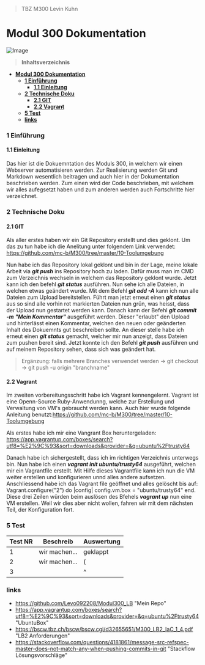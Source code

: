 > TBZ M300 Levin Kuhn

# **Modul 300 Dokumentation**
![Image](desktop/Titelbild.png)







> **Inhaltsverzeichnis**    

- [**Modul 300 Dokumentation**](#modul-300-dokumentation)
    - [**1 Einführung**](#1-einführung)
      - [**1.1 Einleitung**](#11-einleitung)
    - [**2 Technische Doku**](#2-technische-doku)
      - [**2.1 GIT**](#21-git)
      - [**2.2 Vagrant**](#22-vagrant)
    - [**5 Test**](#5-test)
    - [**links**](#links)



### **1 Einführung**
#### **1.1 Einleitung**

Das hier ist die Dokuemntation des Moduls 300, in welchem wir einen Webserver automatisieren werden. Zur Realisierung werden  Git und Markdown wesentlich beitragen und auch hier in der Dokumentation beschrieben werden. Zum einen wird der Code beschrieben, mit welchem wir alles aufegsetzt haben und zum anderen werden auch Fortschritte hier verzeichnet.


### **2 Technische Doku**
#### **2.1 GIT**

Als aller erstes haben wir ein Git Repository erstellt und dies geklont. Um das zu tun habe ich die Anelitung unter folgendem Link verwendet: <https://github.com/mc-b/M300/tree/master/10-Toolumgebung>

Nun habe ich das Repository lokal geklont und bin in der Lage, meine lokale Arbeit via ***git push*** ins Repository hoch zu laden. Dafür muss man im CMD zum Verzeichnis wechseln in welchem das Repository geklont wurde.
Jetzt kann ich den befehl ***git status*** ausführen. Nun sehe ich alle Dateien, in welchen etwas geändert wurde. Mit dem Befehl ***git add -A*** kann ich nun alle Dateien zum Upload bereitstellen. Führt man jetzt erneut einen ***git status*** aus so sind alle vorhin rot markierten Dateien nun grün, was heisst, dass der Upload nun gestartet werden kann. Danach kann der Befehl ***git commit -m "Mein Kommentar"*** ausgeführt werden. Dieser "erlaubt" den Upload und hinterlässt einen Kommentar, welchen den neuen oder geänderten Inhalt des Dokuemnts gut beschreiben sollte. An dieser stelle habe ich erneut einen ***git status*** gemacht, welcher mir nun anzeigt, dass Dateien zum pushen bereit sind. Jetzt konnte ich den Befehl ***git push*** ausführen und auf meinem Repository sehen, dass sich was geändert hat.

>Ergänzung: falls mehrere Branches verwendet werden -> git checkout -> git push -u origin "branchname"




#### **2.2 Vagrant**

Im zweiten vorbereitungsschritt habe ich Vagrant kennengelernt. Vagrant ist eine Openn-Source Ruby-Anwendunng, welche zur Erstellung und Verwaltung von VM's gebraucht werden kann. Auch hier wurde folgende Anleitung benutzt:<https://github.com/mc-b/M300/tree/master/10-Toolumgebung>

Als erstes habe ich mir eine Vangrant Box heruntergeladen: <https://app.vagrantup.com/boxes/search?utf8=%E2%9C%93&sort=downloads&provider=&q=ubuntu%2Ftrusty64>

Danach habe ich sichergestellt, dass ich im richtigen Verzeichnis unterwegs bin. Nun habe ich einen ***vagrant init ubuntu/trusty64*** ausgeführt, welchen mir ein Vagrantfile erstellt. Mit Hilfe dieses Vagrantfile kann ich nun die VM weiter erstellen und konfigurieren unnd alles andere aufsetzen. Anschliessend habe ich das Vagrant file geöffnet und alles gelöscht bis auf:       Vagrant.configure("2") do |config|
config.vm.box = "ubuntu/trusty64"
end.
Diese drei Zeilen würden beim auslösen des Bfehels ***vagrant up*** nun eine VM erstellen. Weil wir dies aber nicht wollen, fahren wir mit dem nächsten Teil, der Konfiguration fort.







### **5 Test**
|Test NR | Beschreib | Auswertung |
------ | ------|----------
1      | wir machen...     | geklappt
2      | wir machen...   | (
3      |       | ^  


### **links**
- <https://github.com/Levo092208/Modul300_LB> "Mein Repo"
- <https://app.vagrantup.com/boxes/search?utf8=%E2%9C%93&sort=downloads&provider=&q=ubuntu%2Ftrusty64> "UbuntuBox"
- <https://bscw.tbz.ch/bscw/bscw.cgi/d32655651/M300_LB2_IaC_1_4.pdf> "LB2 Anforderungen"
- <https://stackoverflow.com/questions/4181861/message-src-refspec-master-does-not-match-any-when-pushing-commits-in-git> "Stackflow Lösungsvorschläge"